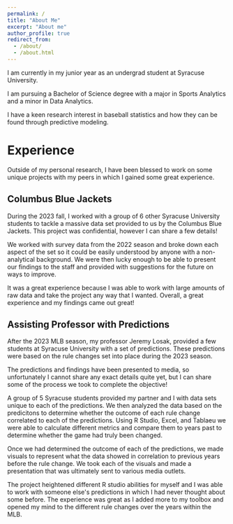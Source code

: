 ```yaml
---
permalink: /
title: "About Me"
excerpt: "About me"
author_profile: true
redirect_from: 
  - /about/
  - /about.html
---
```


I am currently in my junior year as an undergrad student at Syracuse University. 

I am pursuing a Bachelor of Science degree with a major in Sports Analytics and a minor in Data Analytics.

I have a keen research interest in baseball statistics and how they can be found through predictive modeling.


Experience
======
Outside of my personal research, I have been blessed to work on some unique projects with my peers in which I gained some great experience. 

## Columbus Blue Jackets
During the 2023 fall, I worked with a group of 6 other Syracuse University students to tackle a massive data set provided to us by the Columbus Blue Jackets. This project was confidential, however I can share a few details!

We worked with survey data from the 2022 season and broke down each aspect of the set so it could be easily understood by anyone with a non-analytical background. We were then lucky enough to be able to present our findings to the staff and provided with suggestions for the future on ways to improve. 

It was a great experience because I was able to work with large amounts of raw data and take the project any way that I wanted. Overall, a great experience and my findings came out great!

## Assisting Professor with Predictions
After the 2023 MLB season, my professor Jeremy Losak, provided a few students at Syracuse University with a set of predictions. These predictions were based on the rule changes set into place during the 2023 season. 

The predictions and findings have been presented to media, so unfortunately I cannot share any exact details quite yet, but I can share some of the process we took to complete the objective!

A group of 5 Syracuse students provided my partner and I with data sets unique to each of the predictions. We then analyzed the data based on the predicitons to determine whether the outcome of each rule change correlated to each of the predictions. Using R Studio, Excel, and Tablaeu we were able to calculate different metrics and compare them to years past to determine whether the game had truly been changed. 

Once we had determined the outcome of each of the predictions, we made visuals to represent what the data showed in correlation to previous years before the rule change. We took each of the visuals and made a presentation that was ultimately sent to various media outlets. 

The project heightened different R studio abilities for myself and I was able to work with someone else's predictions in which I had never thought about some before. The experience was great as I added more to my toolbox and opened my mind to the different rule changes over the years within the MLB. 
